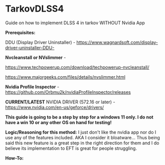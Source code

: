 # TarkovDLSS4
Guide on how to implement DLSS 4 in tarkov WITHOUT Nvidia App

**Prerequisites:**


DDU (Display Driver Uninstaller) - https://www.wagnardsoft.com/display-driver-uninstaller-DDU-


**Nvcleanstall or NVslimmer** - 

https://www.techpowerup.com/download/techpowerup-nvcleanstall/ 

https://www.majorgeeks.com/files/details/nvslimmer.html

**Nvidia Profile Inspector** - https://github.com/Orbmu2k/nvidiaProfileInspector/releases

**CURRENT/LATEST** NVIDIA DRIVER (572.16 or later) - https://www.nvidia.com/en-us/geforce/drivers/





**This guide is going to be a step by step for a windows 11 only. I do not have a win 10 or any other OS on hand for testing!**

**Logic/Reasoning for this method:** I just don't like the nvidia app nor do I use any of the features included. AKA I consider it bloatware...
Thus being said this new feature is a great step in the right direction for them and I do believe its implementation to EFT is great for people struggling.


**How-To:**
